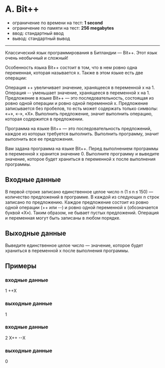 # A. Bit++

- ограничение по времени на тест: **1 second**
- ограничение по памяти на тест: **256 megabytes**
- ввод: стандартный ввод
- вывод: стандартный вывод

---

Классический язык программирования в Битландии — Bit++. Этот язык очень необычный и сложный!

Особенность языка Bit++ состоит в том, что в нем ровно одна переменная, которая называется x.
Также в этом языке есть две операции:

Операция ++ увеличивает значение, хранящееся в переменной x на 1.
Операция -- уменьшает значение, хранящееся в переменной x на 1.
Предложение в языке Bit++ — это последовательность, состоящая из ровно одной операции и ровно одной переменной x.
Предложение записывается без пробелов, то есть может содержать только символы: «+», «-», «X».
Выполнить предложение, значит выполнить операцию, которая содержится в предложении.

Программа на языке Bit++ — это последовательность предложений, каждое из которых требуется выполнить.
Выполнить программу, значит выполнить все ее предложения.

Вам задана программа на языке Bit++. Перед выполнением программы в переменной x хранится значение 0.
Выполните программу и выведите значение, которое будет храниться в переменной x после выполнения программы.

## Входные данные
В первой строке записано единственное целое число n (1 ≤ n ≤ 150) — количество предложений в программе.
В каждой из следующих n строк записано по предложению.
Каждое предложение состоит из ровно одной операции (++ или --) и ровно
одной переменной x (обозначается буквой «X»). Таким образом, не бывает пустых предложений.
Операция и переменная могут быть записаны в любом порядке.

## Выходные данные
Выведите единственное целое число — значение, которое будет храниться в переменной x после выполнения программы.

## Примеры
### входные данные
1
++X
### выходные данные
1

### входные данные
2
X++
--X
### выходные данные
0
